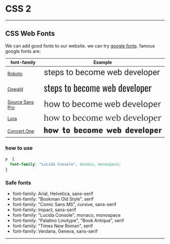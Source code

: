 # CSS 2

---

## CSS Web Fonts

We can add good fonts to our website. we can try [google fonts](https://fonts.google.com/).
famous google fonts are:

|font-family | Example |
|---|---|
| [Roboto](https://fonts.google.com/?query=roboto&category=Sans+Serif) | ![](./assets/Roboto.png) |
| [Oswald](https://fonts.google.com/?query=oswald&category=Sans+Serif) | ![](./assets/Oswald.png) |
| [Source Sans Pro](https://fonts.google.com/?query=sans+pro&category=Sans+Serif) | ![](./assets/Source_Sans_Pro.png) |
| [Lora](https://fonts.google.com/?query=lora&category=Serif) | ![](./assets/Lora.png) |
| [Concert One](https://fonts.google.com/?query=concert&category=Display) | ![](./assets/Concert_One.png) |

### how to use

```CSS
p  {
  font-family: "Lucida Console", monaco, monospace;
}
```

### Safe fonts

  * font-family: Arial, Helvetica, sans-serif
  * font-family: "Bookman Old Style", serif
  * font-family: "Comic Sans MS", cursive, sans-serif
  * font-family: Impact, sans-serif
  * font-family: "Lucida Console", monaco, monospace
  * font-family: "Palatino Linotype", "Book Antiqua", serif
  * font-family: "Times New Roman", serif
  * font-family: Verdana, Geneva, sans-serif
  
---